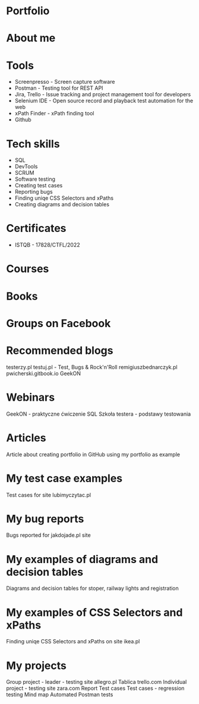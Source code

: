 # Portfolio
[link text itself]: http://www.reddit.com
# About me

# Tools
* Screenpresso - Screen capture software
* Postman - Testing tool for REST API
* Jira, Trello - Issue tracking and project management tool for developers
* Selenium IDE - Open source record and playback test automation for the web
* xPath Finder - xPath finding tool
* Github


# Tech skills
* SQL
* DevTools
* SCRUM
* Software testing
* Creating test cases
* Reporting bugs
* Finding uniqe CSS Selectors and xPaths
* Creating diagrams and decision tables

# Certificates
* ISTQB - 17828/CTFL/2022

# Courses

# Books

# Groups on Facebook

# Recommended blogs
testerzy.pl
testuj.pl - Test, Bugs & Rock'n'Roll
remigiuszbednarczyk.pl
pwicherski.gitbook.io
GeekON

# Webinars
GeekON - praktyczne ćwiczenie SQL
Szkoła testera - podstawy testowania

# Articles
Article about creating portfolio in GitHub using my portfolio as example

# My test case examples
Test cases for site lubimyczytac.pl

# My bug reports
Bugs reported for jakdojade.pl site

# My examples of diagrams and decision tables
Diagrams and decision tables for stoper, railway lights and registration

# My examples of CSS Selectors and xPaths
Finding uniqe CSS Selectors and xPaths on site ikea.pl

# My projects
Group project - leader - testing site allegro.pl
Tablica trello.com
Individual project - testing site zara.com
Report
Test cases
Test cases - regression testing
Mind map
Automated Postman tests
